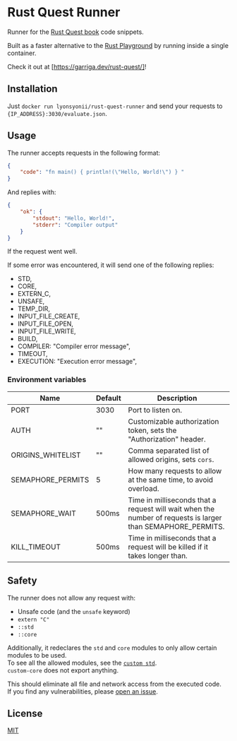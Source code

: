 # Rust Quest Runner
Runner for the [Rust Quest book](https://garriga.dev/rust-quest) code snippets.

Built as a faster alternative to the [Rust Playground](https://play.rust-lang.org/) by running inside a single container.

Check it out at [https://garriga.dev/rust-quest/]!

## Installation
Just `docker run lyonsyonii/rust-quest-runner` and send your requests to `{IP_ADDRESS}:3030/evaluate.json`.

## Usage
The runner accepts requests in the following format:
```json
{
    "code": "fn main() { println!(\"Hello, World!\") } "
}
```

And replies with:
```json
{
    "ok": {
        "stdout": "Hello, World!",
        "stderr": "Compiler output"
    }
}
```
If the request went well.

If some error was encountered, it will send one of the following replies:
- STD,
- CORE,
- EXTERN_C,
- UNSAFE,
- TEMP_DIR,
- INPUT_FILE_CREATE,
- INPUT_FILE_OPEN,
- INPUT_FILE_WRITE,
- BUILD,
- COMPILER: "Compiler error message",
- TIMEOUT,
- EXECUTION: "Execution error message",

### Environment variables
| Name              | Default | Description                                                                                                 |
| ----------------- | ------- | ----------------------------------------------------------------------------------------------------------- |
| PORT              | 3030    | Port to listen on.                                                                                          |
| AUTH              | ""      | Customizable authorization token, sets the "Authorization" header.                                          |
| ORIGINS_WHITELIST | ""      | Comma separated list of allowed origins, sets `cors`.                                                       |
| SEMAPHORE_PERMITS | 5       | How many requests to allow at the same time, to avoid overload.                                             |
| SEMAPHORE_WAIT    | 500ms   | Time in milliseconds that a request will wait when the number of requests is larger than SEMAPHORE_PERMITS. |
| KILL_TIMEOUT      | 500ms   | Time in milliseconds that a request will be killed if it takes longer than.                                 |

## Safety
The runner does not allow any request with:
- Unsafe code (and the `unsafe` keyword)
- `extern "C"`
- `::std`
- `::core`

Additionally, it redeclares the `std` and `core` modules to only allow certain modules to be used.  
To see all the allowed modules, see the [`custom std`](project-template/custom-std/src/lib.rs).  
`custom-core` does not export anything.

This should eliminate all file and network access from the executed code.  
If you find any vulnerabilities, please [open an issue](https://github.com/lyonsyonii/rust-quest-runner/issues).

## License
[MIT](https://www.tldrlegal.com/license/mit-license)
